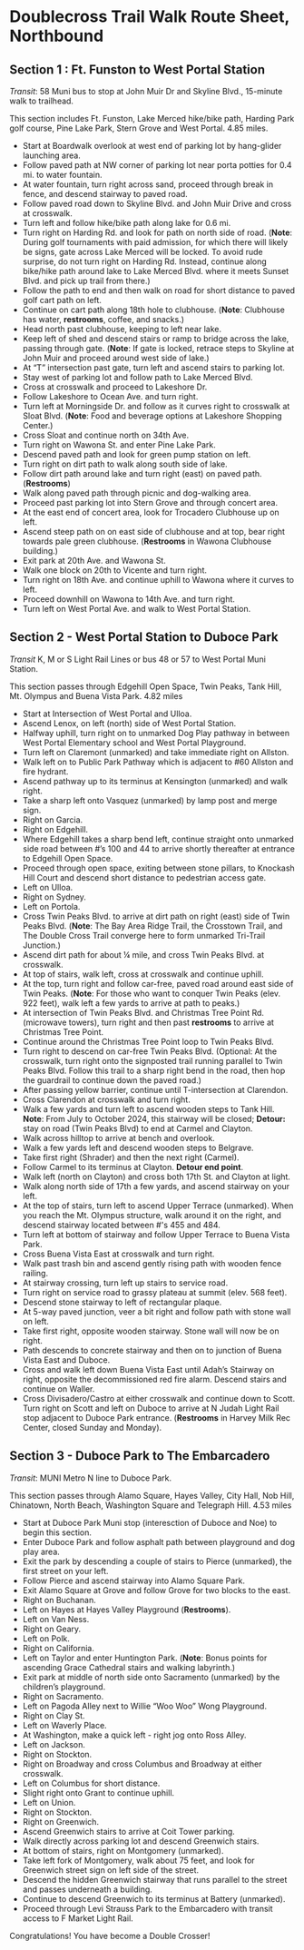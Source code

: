 # Doublecross Trail Walk Route Sheet, Northbound

## Section 1 : Ft. Funston to West Portal Station

*Transit*: 58 Muni bus to stop at John Muir Dr and Skyline Blvd., 15-minute walk to trailhead.

This section includes Ft. Funston, Lake Merced hike/bike path, Harding Park golf course, Pine Lake Park, Stern Grove and West Portal.
4.85 miles.


* Start at Boardwalk overlook at west end of parking lot by hang-glider launching area.
* Follow paved path at NW corner of parking lot near porta potties for 0.4 mi. to water fountain.
* At water fountain, turn right across sand, proceed through break in fence, and descend stairway to paved road.
* Follow paved road down to Skyline Blvd. and John Muir Drive and cross at crosswalk. 
* Turn left and follow hike/bike path along lake for 0.6 mi.
* Turn right on Harding Rd. and look for path on north side of road. (**Note**: During golf tournaments with paid admission, for which there will likely be signs, gate across Lake Merced will be locked. To avoid rude surprise, do not turn right on Harding Rd. Instead, continue along bike/hike path around lake to Lake Merced Blvd. where it meets Sunset Blvd. and pick up trail from there.)
* Follow the path to end and then walk on road for short distance to paved golf cart path on left.
* Continue on cart path along 18th hole to clubhouse. (**Note**: Clubhouse has water, **restrooms**, coffee, and snacks.)
* Head north past clubhouse, keeping to left near lake.
* Keep left of shed and descend stairs or ramp to bridge across the lake, passing through gate. (**Note**: If gate is locked, retrace steps to Skyline at John Muir and proceed around west side of lake.)
* At  “T” intersection past gate, turn left and ascend stairs to parking lot.
* Stay west of parking lot and follow path to Lake Merced Blvd.
* Cross at crosswalk and proceed to Lakeshore Dr.
* Follow Lakeshore to Ocean Ave. and turn right.
* Turn left at Morningside Dr. and follow as it curves right to crosswalk at Sloat Blvd. (**Note**: Food and beverage options at Lakeshore Shopping Center.)
* Cross Sloat and continue north on 34th Ave.
* Turn right on Wawona St. and enter Pine Lake Park.
* Descend paved path and look for green pump station on left.
* Turn right on dirt path to walk along south side of lake.
* Follow dirt path around lake and turn right (east) on paved path. (**Restrooms**)
* Walk along paved path through picnic and dog-walking area.
* Proceed past parking lot into Stern Grove and through concert area.
* At the east end of concert area, look for Trocadero Clubhouse up on left. 
* Ascend steep path on on east side of clubhouse and at top, bear right towards pale green clubhouse.  (**Restrooms** in Wawona Clubhouse building.)
* Exit park at  20th Ave. and Wawona St.
* Walk one block on 20th to Vicente and turn right.
* Turn right on 18th Ave. and continue uphill to Wawona where it curves to left.
* Proceed downhill on Wawona to 14th Ave. and turn right.
* Turn left on West Portal Ave. and walk to West Portal Station.

## Section 2 - West Portal Station to Duboce Park 

*Transit* K, M or S Light Rail Lines or bus 48 or 57 to West Portal Muni Station.

This section passes through Edgehill Open Space, Twin Peaks, Tank Hill, Mt. Olympus and Buena Vista Park. 
4.82 miles

* Start at Intersection of West Portal and Ulloa.
* Ascend Lenox, on left (north) side of West Portal Station.
* Halfway uphill, turn right on to unmarked Dog Play pathway in between West Portal Elementary school and West Portal Playground.
* Turn left on Claremont (unmarked) and take immediate right on Allston.
* Walk left on to Public Park Pathway which is adjacent to #60 Allston and fire hydrant.
* Ascend pathway up to its terminus at Kensington (unmarked) and walk right.
* Take a sharp left onto Vasquez (unmarked) by lamp post and merge sign.
* Right on Garcia.
* Right on Edgehill.
* Where Edgehill takes a sharp bend left, continue straight onto unmarked side road between #’s 100 and 44 to arrive shortly thereafter at entrance to Edgehill Open Space.
* Proceed through open space, exiting between stone pillars, to Knockash Hill Court and descend short distance to pedestrian access gate.
* Left on Ulloa.
* Right on Sydney.
* Left on Portola.
* Cross Twin Peaks Blvd. to arrive at dirt path on right (east) side of Twin Peaks Blvd. (**Note**: The Bay Area Ridge Trail, the Crosstown Trail, and The Double Cross Trail converge here to form unmarked Tri-Trail Junction.)
* Ascend dirt path for about ¼ mile, and cross Twin Peaks Blvd. at crosswalk.
* At top of stairs, walk left, cross at crosswalk and continue uphill. 
* At the top, turn right and follow car-free, paved road around east side of Twin Peaks. (**Note**: For those who want to conquer Twin Peaks (elev. 922 feet), walk left a few yards to arrive at path to peaks.)
* At intersection of Twin Peaks Blvd. and Christmas Tree Point Rd. (microwave towers), turn right and then past **restrooms** to arrive at Christmas Tree Point.
* Continue around the Christmas Tree Point loop to Twin Peaks Blvd.
* Turn right to descend on car-free Twin Peaks Blvd. (Optional: At the crosswalk, turn right onto the signposted trail running parallel to Twin Peaks Blvd. Follow this trail to a sharp right bend in the road, then hop the guardrail to continue down the paved road.)
* After passing yellow barrier, continue until T-intersection at Clarendon. 
* Cross Clarendon at crosswalk and turn right.
* Walk a few yards and turn left to ascend wooden steps to Tank Hill. **Note**: From July to October 2024, this stairway will be closed; **Detour:** stay on road (Twin Peaks Blvd) to end at Carmel and Clayton.
* Walk across hilltop to arrive at bench and overlook.
* Walk a few yards left and descend wooden steps to Belgrave.
* Take first right (Shrader) and then the next right (Carmel).
* Follow Carmel to its terminus at Clayton. **Detour end point**.
* Walk left (north on Clayton) and cross both 17th St. and Clayton at light.
* Walk along north side of 17th a few yards, and ascend stairway on your left.
* At the top of stairs, turn left to ascend Upper Terrace (unmarked). When you reach the Mt. Olympus structure, walk around it on the right, and descend stairway located between #'s 455 and 484.  
* Turn left at bottom of stairway and follow Upper Terrace to Buena Vista Park.
* Cross Buena Vista East at crosswalk and turn right.
* Walk past trash bin and ascend gently rising path with wooden fence railing.
* At stairway crossing, turn left up stairs to service road.
* Turn right on service road to grassy plateau at summit (elev. 568 feet).
* Descend stone stairway to left of rectangular plaque.
* At 5-way paved junction, veer a bit right and follow path with stone wall on left. 
* Take first right, opposite wooden stairway.  Stone wall will now be on right. 
* Path descends to concrete stairway and then on to junction of Buena Vista East and Duboce.
* Cross and walk left down Buena Vista East until Adah’s Stairway on right, opposite the decommissioned red fire alarm. Descend stairs and continue on Waller.  
* Cross Divisadero/Castro at either crosswalk and continue down to Scott. Turn right on Scott and left on Duboce to arrive at N Judah Light Rail stop adjacent to Duboce Park entrance. (**Restrooms** in Harvey Milk Rec Center, closed Sunday and Monday).


## Section 3 - Duboce Park to The Embarcadero 

*Transit*: MUNI Metro N line to Duboce Park.

This section passes through Alamo Square, Hayes Valley, City Hall, Nob Hill, Chinatown, North Beach, Washington Square and Telegraph Hill. 
4.53 miles

* Start at Duboce Park Muni stop (interesction of Duboce and Noe) to begin this section.
* Enter Duboce Park and follow asphalt path between playground and dog play area.
* Exit the park by descending a couple of stairs to Pierce (unmarked), the first street on your left.
* Follow Pierce and ascend stairway into Alamo Square Park.
* Exit Alamo Square at Grove and follow Grove for two blocks to the east. 
* Right on Buchanan.
* Left on Hayes at Hayes Valley Playground (**Restrooms**).
* Left on Van Ness.
* Right on Geary. 
* Left on Polk.
* Right on California.
* Left on Taylor and enter Huntington Park. (**Note**: Bonus points for ascending Grace Cathedral stairs and walking labyrinth.)
* Exit park at middle of north side onto Sacramento (unmarked) by the children’s playground.
* Right on Sacramento.
* Left on Pagoda Alley next to Willie “Woo Woo” Wong Playground.
* Right on Clay St.
* Left on Waverly Place.
* At Washington, make a quick left - right jog onto Ross Alley.
* Left on Jackson.
* Right on Stockton.
* Right on Broadway and cross Columbus and Broadway at either crosswalk.
* Left on Columbus for short distance.
* Slight right onto Grant  to continue uphill.
* Left on Union.
* Right on Stockton.
* Right on Greenwich.
* Ascend Greenwich stairs to arrive at Coit Tower parking.
* Walk directly across parking lot and descend Greenwich stairs.
* At bottom of stairs, right on Montgomery (unmarked).
* Take left fork of Montgomery, walk about 75 feet, and look for Greenwich street sign on left side of the street.
* Descend the hidden Greenwich stairway that runs parallel to the street and passes underneath a building.
* Continue to descend Greenwich to its terminus at Battery (unmarked).
* Proceed through Levi Strauss Park to the Embarcadero with transit access to F Market Light Rail.

Congratulations! You have become a Double Crosser!
